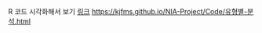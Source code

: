 R 코드 시각화해서 보기 [링크](https://kuma987.github.io/NIA-Project/Code/유형별-분석.html)
https://kjfms.github.io/NIA-Project/Code/유형별-분석.html
